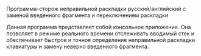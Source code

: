 Программа-сторож неправильной раскладки русский/английский с заменой введенного фрагмента и переключением раскладки

Данная программа представляет собой консольное приложение. Она позволяет в режиме реального времени отслеживать вводимый стек и обеспечивает быстрое и точное определение неправильной раскладки клавиатуры и замену неверно введенного фрагмента.

